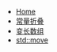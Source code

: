 - [Home](/src/cc/)
- [常量折叠](/src/cc/const_fold.md)
- [变长数组](/src/cc/vla.md)
- [std::move](/src/cc/std_move.md)

